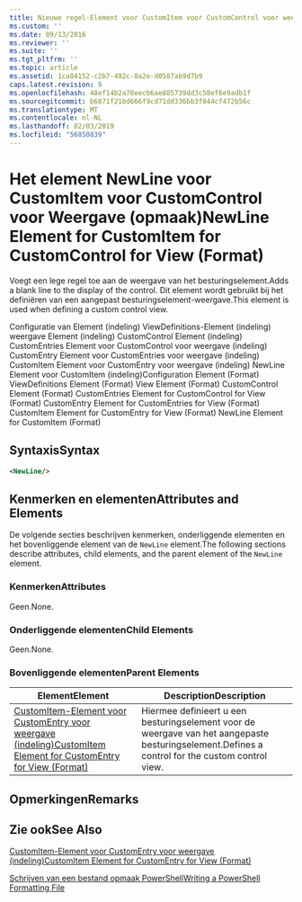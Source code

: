 ```yaml
---
title: Nieuwe regel-Element voor CustomItem voor CustomControl voor weergave (indeling) | Microsoft Docs
ms.custom: ''
ms.date: 09/13/2016
ms.reviewer: ''
ms.suite: ''
ms.tgt_pltfrm: ''
ms.topic: article
ms.assetid: 1ca84152-c2b7-492c-8a2e-d0587ab9d7b9
caps.latest.revision: 9
ms.openlocfilehash: 48ef14b2a70eecb6ae885739dd3c58ef6e9adb1f
ms.sourcegitcommit: b6871f21bd666f9cd71dd336bb3f844cf472b56c
ms.translationtype: MT
ms.contentlocale: nl-NL
ms.lasthandoff: 02/03/2019
ms.locfileid: "56850839"
---
```

# <a name="newline-element-for-customitem-for-customcontrol-for-view-format"></a><span data-ttu-id="e2df7-102">Het element NewLine voor CustomItem voor CustomControl voor Weergave (opmaak)</span><span class="sxs-lookup"><span data-stu-id="e2df7-102">NewLine Element for CustomItem for CustomControl for View (Format)</span></span>

<span data-ttu-id="e2df7-103">Voegt een lege regel toe aan de weergave van het besturingselement.</span><span class="sxs-lookup"><span data-stu-id="e2df7-103">Adds a blank line to the display of the control.</span></span> <span data-ttu-id="e2df7-104">Dit element wordt gebruikt bij het definiëren van een aangepast besturingselement-weergave.</span><span class="sxs-lookup"><span data-stu-id="e2df7-104">This element is used when defining a custom control view.</span></span>

<span data-ttu-id="e2df7-105">Configuratie van Element (indeling) ViewDefinitions-Element (indeling) weergave Element (indeling) CustomControl Element (indeling) CustomEntries Element voor CustomControl voor weergave (indeling) CustomEntry Element voor CustomEntries voor weergave (indeling) CustomItem Element voor CustomEntry voor weergave (indeling) NewLine Element voor CustomItem (indeling)</span><span class="sxs-lookup"><span data-stu-id="e2df7-105">Configuration Element (Format) ViewDefinitions Element (Format) View Element (Format) CustomControl Element (Format) CustomEntries Element for CustomControl for View (Format) CustomEntry Element for CustomEntries for View (Format) CustomItem Element for CustomEntry for View (Format) NewLine Element for CustomItem (Format)</span></span>

## <a name="syntax"></a><span data-ttu-id="e2df7-106">Syntaxis</span><span class="sxs-lookup"><span data-stu-id="e2df7-106">Syntax</span></span>

```xml
<NewLine/>
```

## <a name="attributes-and-elements"></a><span data-ttu-id="e2df7-107">Kenmerken en elementen</span><span class="sxs-lookup"><span data-stu-id="e2df7-107">Attributes and Elements</span></span>

<span data-ttu-id="e2df7-108">De volgende secties beschrijven kenmerken, onderliggende elementen en het bovenliggende element van de `NewLine` element.</span><span class="sxs-lookup"><span data-stu-id="e2df7-108">The following sections describe attributes, child elements, and the parent element of the `NewLine` element.</span></span>

### <a name="attributes"></a><span data-ttu-id="e2df7-109">Kenmerken</span><span class="sxs-lookup"><span data-stu-id="e2df7-109">Attributes</span></span>

<span data-ttu-id="e2df7-110">Geen.</span><span class="sxs-lookup"><span data-stu-id="e2df7-110">None.</span></span>

### <a name="child-elements"></a><span data-ttu-id="e2df7-111">Onderliggende elementen</span><span class="sxs-lookup"><span data-stu-id="e2df7-111">Child Elements</span></span>

<span data-ttu-id="e2df7-112">Geen.</span><span class="sxs-lookup"><span data-stu-id="e2df7-112">None.</span></span>

### <a name="parent-elements"></a><span data-ttu-id="e2df7-113">Bovenliggende elementen</span><span class="sxs-lookup"><span data-stu-id="e2df7-113">Parent Elements</span></span>

|<span data-ttu-id="e2df7-114">Element</span><span class="sxs-lookup"><span data-stu-id="e2df7-114">Element</span></span>|<span data-ttu-id="e2df7-115">Description</span><span class="sxs-lookup"><span data-stu-id="e2df7-115">Description</span></span>|
|-------------|-----------------|
|[<span data-ttu-id="e2df7-116">CustomItem-Element voor CustomEntry voor weergave (indeling)</span><span class="sxs-lookup"><span data-stu-id="e2df7-116">CustomItem Element for CustomEntry for View (Format)</span></span>](./customitem-element-for-customentry-for-customcontrol-for-view-format.md)|<span data-ttu-id="e2df7-117">Hiermee definieert u een besturingselement voor de weergave van het aangepaste besturingselement.</span><span class="sxs-lookup"><span data-stu-id="e2df7-117">Defines a control for the custom control view.</span></span>|

## <a name="remarks"></a><span data-ttu-id="e2df7-118">Opmerkingen</span><span class="sxs-lookup"><span data-stu-id="e2df7-118">Remarks</span></span>

## <a name="see-also"></a><span data-ttu-id="e2df7-119">Zie ook</span><span class="sxs-lookup"><span data-stu-id="e2df7-119">See Also</span></span>

[<span data-ttu-id="e2df7-120">CustomItem-Element voor CustomEntry voor weergave (indeling)</span><span class="sxs-lookup"><span data-stu-id="e2df7-120">CustomItem Element for CustomEntry for View (Format)</span></span>](./customitem-element-for-customentry-for-customcontrol-for-view-format.md)

[<span data-ttu-id="e2df7-121">Schrijven van een bestand opmaak PowerShell</span><span class="sxs-lookup"><span data-stu-id="e2df7-121">Writing a PowerShell Formatting File</span></span>](./writing-a-powershell-formatting-file.md)
